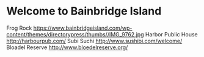 # Welcome to Bainbridge Island

Frog Rock
  https://www.bainbridgeisland.com/wp-content/themes/directorypress/thumbs//IMG_9762.jpg
Harbor Public House
  http://harbourpub.com/
Subi Suchi
  http://www.sushibi.com/welcome/
Bloadel Reserve
  http://www.bloedelreserve.org/